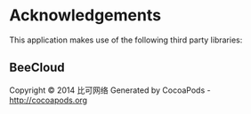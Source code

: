 # Acknowledgements
This application makes use of the following third party libraries:

## BeeCloud

Copyright © 2014 比可网络
Generated by CocoaPods - http://cocoapods.org

